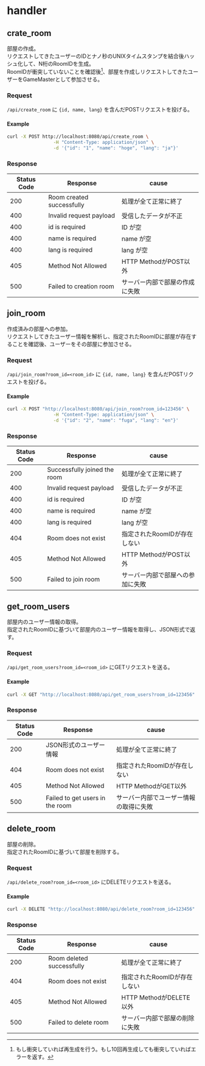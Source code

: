 # handler

## crate_room

部屋の作成。  
リクエストしてきたユーザーのIDとナノ秒のUNIXタイムスタンプを結合後ハッシュ化して、N桁のRoomIDを生成。  
RoomIDが衝突していないことを確認後[^1]、部屋を作成しリクエストしてきたユーザーをGameMasterとして参加させる。  

[^1]: もし衝突していれば再生成を行う。もし10回再生成しても衝突していればエラーを返す。  

### Request

`/api/create_room` に `{id, name, lang}` を含んだPOSTリクエストを投げる。  

#### Example

```sh
curl -X POST http://localhost:8080/api/create_room \
                 -H "Content-Type: application/json" \
                 -d '{"id": "1", "name": "hoge", "lang": "ja"}'
```

### Response

| Status Code | Response | cause |
| ----------- | -------- | ----- |
| 200 | Room created successfully | 処理が全て正常に終了 |
| 400 | Invalid request payload | 受信したデータが不正 |
| 400 | id is required | ID が空 |
| 400 | name is required | name が空 |
| 400 | lang is required | lang が空 |
| 405 | Method Not Allowed | HTTP MethodがPOST以外 |
| 500 | Failed to creation room | サーバー内部で部屋の作成に失敗 |

## join_room

作成済みの部屋への参加。  
リクエストしてきたユーザー情報を解析し、指定されたRoomIDに部屋が存在することを確認後、ユーザーをその部屋に参加させる。  

### Request

`/api/join_room?room_id=<room_id>` に `{id, name, lang}` を含んだPOSTリクエストを投げる。

#### Example

```sh
curl -X POST "http://localhost:8080/api/join_room?room_id=123456" \
                 -H "Content-Type: application/json" \
                 -d '{"id": "2", "name": "fuga", "lang": "en"}'
```

### Response

| Status Code | Response | cause |
| ----------- | -------- | ----- |
| 200 | Successfully joined the room | 処理が全て正常に終了 |
| 400 | Invalid request payload | 受信したデータが不正 |
| 400 | id is required | ID が空 |
| 400 | name is required | name が空 |
| 400 | lang is required | lang が空 |
| 404 | Room does not exist | 指定されたRoomIDが存在しない |
| 405 | Method Not Allowed | HTTP MethodがPOST以外 |
| 500 | Failed to join room | サーバー内部で部屋への参加に失敗 |

## get_room_users

部屋内のユーザー情報の取得。  
指定されたRoomIDに基づいて部屋内のユーザー情報を取得し、JSON形式で返す。  

### Request

`/api/get_room_users?room_id=<room_id>` にGETリクエストを送る。

#### Example

```sh
curl -X GET "http://localhost:8080/api/get_room_users?room_id=123456"
```

### Response

| Status Code | Response | cause |
| ----------- | -------- | ----- |
| 200 | JSON形式のユーザー情報 | 処理が全て正常に終了 |
| 404 | Room does not exist | 指定されたRoomIDが存在しない |
| 405 | Method Not Allowed | HTTP MethodがGET以外 |
| 500 | Failed to get users in the room | サーバー内部でユーザー情報の取得に失敗 |

## delete_room

部屋の削除。  
指定されたRoomIDに基づいて部屋を削除する。  

### Request

`/api/delete_room?room_id=<room_id>` にDELETEリクエストを送る。

#### Example

```sh
curl -X DELETE "http://localhost:8080/api/delete_room?room_id=123456"
```

### Response

| Status Code | Response | cause |
| ----------- | -------- | ----- |
| 200 | Room deleted successfully | 処理が全て正常に終了 |
| 404 | Room does not exist | 指定されたRoomIDが存在しない |
| 405 | Method Not Allowed | HTTP MethodがDELETE以外 |
| 500 | Failed to delete room | サーバー内部で部屋の削除に失敗 |
